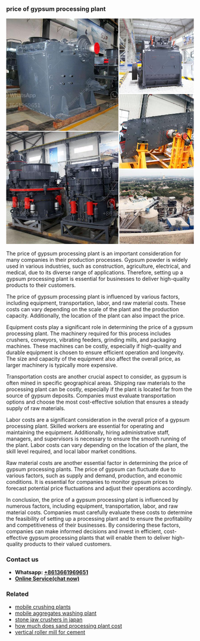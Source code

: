 <h3>price of gypsum processing plant</h3><img src='1706754000.jpg' alt=''><p>The price of gypsum processing plant is an important consideration for many companies in their production processes. Gypsum powder is widely used in various industries, such as construction, agriculture, electrical, and medical, due to its diverse range of applications. Therefore, setting up a gypsum processing plant is essential for businesses to deliver high-quality products to their customers.</p><p>The price of gypsum processing plant is influenced by various factors, including equipment, transportation, labor, and raw material costs. These costs can vary depending on the scale of the plant and the production capacity. Additionally, the location of the plant can also impact the price.</p><p>Equipment costs play a significant role in determining the price of a gypsum processing plant. The machinery required for this process includes crushers, conveyors, vibrating feeders, grinding mills, and packaging machines. These machines can be costly, especially if high-quality and durable equipment is chosen to ensure efficient operation and longevity. The size and capacity of the equipment also affect the overall price, as larger machinery is typically more expensive.</p><p>Transportation costs are another crucial aspect to consider, as gypsum is often mined in specific geographical areas. Shipping raw materials to the processing plant can be costly, especially if the plant is located far from the source of gypsum deposits. Companies must evaluate transportation options and choose the most cost-effective solution that ensures a steady supply of raw materials.</p><p>Labor costs are a significant consideration in the overall price of a gypsum processing plant. Skilled workers are essential for operating and maintaining the equipment. Additionally, hiring administrative staff, managers, and supervisors is necessary to ensure the smooth running of the plant. Labor costs can vary depending on the location of the plant, the skill level required, and local labor market conditions.</p><p>Raw material costs are another essential factor in determining the price of gypsum processing plants. The price of gypsum can fluctuate due to various factors, such as supply and demand, production, and economic conditions. It is essential for companies to monitor gypsum prices to forecast potential price fluctuations and adjust their operations accordingly.</p><p>In conclusion, the price of a gypsum processing plant is influenced by numerous factors, including equipment, transportation, labor, and raw material costs. Companies must carefully evaluate these costs to determine the feasibility of setting up a processing plant and to ensure the profitability and competitiveness of their businesses. By considering these factors, companies can make informed decisions and invest in efficient, cost-effective gypsum processing plants that will enable them to deliver high-quality products to their valued customers.</p><h3>Contact us</h3><ul><li><strong>Whatsapp:&nbsp;<a href="https://wa.me/8613661969651">+8613661969651</a></strong></li><li><a href="https://swt.shibang-china.com/?git&amp;zhl&amp;price of gypsum processing plant"><strong>Online Service(chat now)</strong></a></li></ul><h3>Related</h3><ul><li><a href='mobile crushing plants.md'>mobile crushing plants</a></li><li><a href='mobile aggregates washing plant.md'>mobile aggregates washing plant</a></li><li><a href='stone jaw crushers in japan.md'>stone jaw crushers in japan</a></li><li><a href='how much does sand processing plant cost.md'>how much does sand processing plant cost</a></li><li><a href='vertical roller mill for cement.md'>vertical roller mill for cement</a></li></ul>